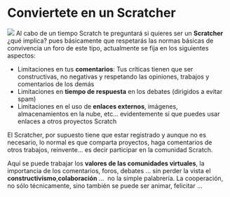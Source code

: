 
# Conviertete en un Scratcher

![](https://wiki.scratch.mit.edu/w/images/Default_Scratch_Avatar.png)
Al cabo de un tiempo Scratch te preguntará si quieres ser un **Scratcher** ¿qué implica? pues básicamente que respetarás las normas básicas de convivencia un foro de este tipo, actualmente se fija en los siguientes aspectos:

- Limitaciones en tus **comentarios**: Tus críticas tienen que ser constructivas, no negativas y respetando las opiniones, trabajos y comentarios de los demás
- Limitaciones en **tiempo de respuesta** en los debates (dirigidos a evitar spam)
- Limitaciones en el uso de **enlaces externos**, imágenes, almacenamientos en la nube, etc... evidentemente sí que puedes usar enlaces a otros proyectos Scratch

El Scratcher, por supuesto tiene que estar registrado y aunque no es necesario, lo normal es que comparta proyectos, haga comentarios de otros trabajos, reinvente... es decir participar en la comunidad Scratch.

Aquí se puede trabajar los **valores de las comunidades virtuales**, la importancia de los comentarios, foros, debates ... sin perder la vista el **constructivismo**,**colaboración** ...  no la simple palabrería. La cooperación, no sólo técnicamente, sino también se puede ser animar, felicitar ...



